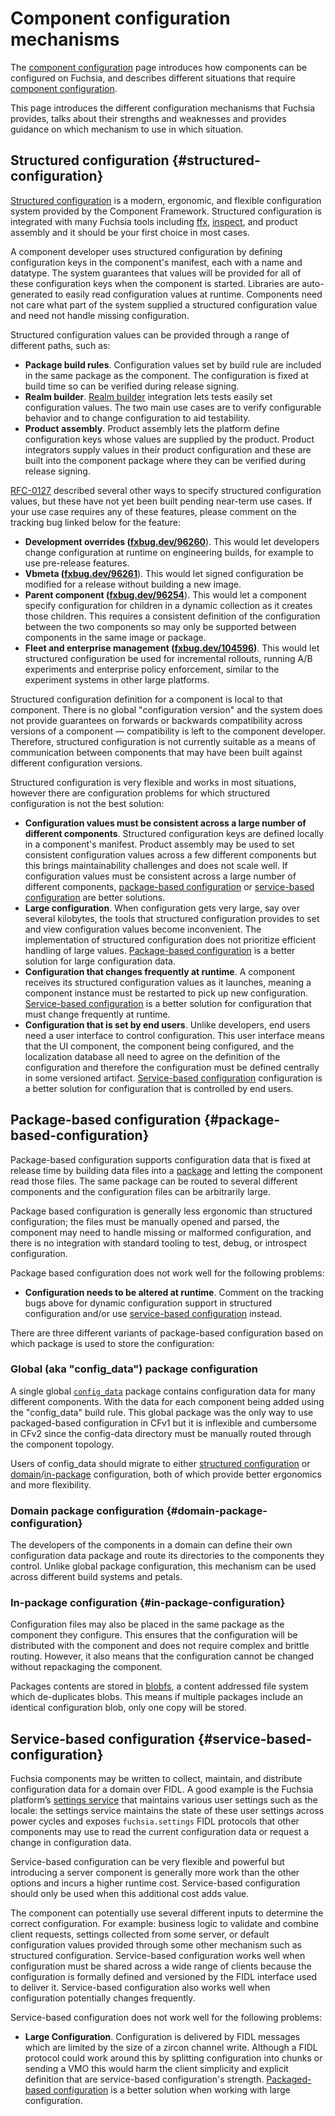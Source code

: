 # Component configuration mechanisms

The [component configuration](/docs/concepts/components/configuration.md) page
introduces how components can be configured on Fuchsia, and describes different
situations that require
[component configuration][glossary.component_configuration].

This page introduces the different configuration mechanisms that Fuchsia
provides, talks about their strengths and weaknesses and provides guidance on
which mechanism to use in which situation.

## Structured configuration {#structured-configuration}

[Structured configuration][structured_config] is a modern, ergonomic, and
flexible configuration system provided by the Component Framework. Structured
configuration is integrated with many Fuchsia tools including [ffx][ffx],
[inspect][inspect], and product assembly and it should be your first choice in
most cases.

A component developer uses structured configuration by defining configuration
keys in the component's manifest, each with a name and datatype. The system
guarantees that values will be provided for all of these configuration keys when
the component is started. Libraries are auto-generated to easily read
configuration values at runtime. Components need not care what part of the
system supplied a structured configuration value and need not handle missing
configuration.

Structured configuration values can be provided through a range of different
paths, such as:

- **Package build rules**. Configuration values set by build rule are included
  in the same package as the component. The configuration is fixed at build time
  so can be verified during release signing.
- **Realm builder**. [Realm builder][realm_builder] integration lets tests
  easily set configuration values. The two main use cases are to verify
  configurable behavior and to change configuration to aid testability.
- **Product assembly**. Product assembly lets the platform define configuration
  keys whose values are supplied by the product. Product integrators supply
  values in their product configuration and these are built into the component
  package where they can be verified during release signing.

[RFC-0127][rfc0127] described several other ways to specify structured
configuration values, but these have not yet been built pending near-term use
cases. If your use case requires any of these features, please comment on the
tracking bug linked below for the feature:

- **Development overrides ([fxbug.dev/96260][bug.96260]**). This would let
  developers change configuration at runtime on engineering builds, for example
  to use pre-release features.
- **Vbmeta ([fxbug.dev/96261][bug.96261]**). This would let signed configuration
  be modified for a release without building a new image.
- **Parent component ([fxbug.dev/96254][bug.96254]**). This would let a
  component specify configuration for children in a dynamic collection as it
  creates those children. This requires a consistent definition of the
  configuration between the two components so may only be supported between
  components in the same image or package.
- **Fleet and enterprise management ([fxbug.dev/104596][bug.104596])**. This
  would let structured configuration be used for incremental rollouts, running
  A/B experiments and enterprise policy enforcement, similar to the experiment
  systems in other large platforms.

Structured configuration definition for a component is local to that component.
There is no global "configuration version" and the system does not provide
guarantees on forwards or backwards compatibility across versions of a
component — compatibility is left to the component developer. Therefore,
structured configuration is not currently suitable as a means of communication
between components that may have been built against different configuration
versions.

Structured configuration is very flexible and works in most situations, however
there are configuration problems for which structured configuration is not the
best solution:

- **Configuration values must be consistent across a large number of different components**.
  Structured configuration keys are defined locally in a component's manifest.
  Product assembly may be used to set consistent configuration values across a
  few different components but this brings maintainability challenges and does
  not scale well. If configuration values must be consistent across a large
  number of different components,
  [package-based configuration](#package-based-configuration) or
  [service-based configuration](#service-based-configuration) are better
  solutions.
- **Large configuration**. When configuration gets very large, say over several
  kilobytes, the tools that structured configuration provides to set and view
  configuration values become inconvenient. The implementation of structured
  configuration does not prioritize efficient handling of large values.
  [Package-based configuration](#package-based-configuration) is a better
  solution for large configuration data.
- **Configuration that changes frequently at runtime**. A component receives its
  structured configuration values as it launches, meaning a component instance
  must be restarted to pick up new configuration.
  [Service-based configuration](#service-based-configuration) is a better
  solution for configuration that must change frequently at runtime.
- **Configuration that is set by end users**. Unlike developers, end users need
  a user interface to control configuration. This user interface means that the
  UI component, the component being configured, and the localization database
  all need to agree on the definition of the configuration and therefore the
  configuration must be defined centrally in some versioned artifact.
  [Service-based configuration](#service-based-configuration) configuration is a
  better solution for configuration that is controlled by end users.

## Package-based configuration {#package-based-configuration}

Package-based configuration supports configuration data that is fixed at release
time by building data files into a [package][glossary.package] and letting the
component read those files. The same package can be routed to several different
components and the configuration files can be arbitrarily large.

Package based configuration is generally less ergonomic than structured
configuration; the files must be manually opened and parsed, the component may
need to handle missing or malformed configuration, and there is no integration
with standard tooling to test, debug, or introspect configuration.

Package based configuration does not work well for the following problems:

- **Configuration needs to be altered at runtime**. Comment on the tracking bugs
  above for dynamic configuration support in structured configuration and/or use
  [service-based configuration](#service-based-configuration) instead.

There are three different variants of package-based configuration based on which
package is used to store the configuration:

### Global (aka "config_data") package configuration

A single global [`config_data`][config_data] package contains configuration data
for many different components. With the data for each component being added
using the "config_data" build rule. This global package was the only way to use
packaged-based configuration in CFv1 but it is inflexible and cumbersome in CFv2
since the config-data directory must be manually routed through the component
topology.

Users of config_data should migrate to either
[structured configuration](#structured-configuration) or
[domain](#domain-package-configuration)/[in-package](#in-package-configuration)
configuration, both of which provide better ergonomics and more flexibility.

### Domain package configuration {#domain-package-configuration}

The developers of the components in a domain can define their own configuration
data package and route its directories to the components they control. Unlike
global package configuration, this mechanism can be used across different build
systems and petals.

### In-package configuration {#in-package-configuration}

Configuration files may also be placed in the same package as the component they
configure. This ensures that the configuration will be distributed with the
component and does not require complex and brittle routing. However, it also
means that the configuration cannot be changed without repackaging the
component.

Packages contents are stored in [blobfs][blobfs], a content addressed file
system which de-duplicates blobs. This means if multiple packages include an
identical configuration blob, only one copy will be stored.

## Service-based configuration {#service-based-configuration}

Fuchsia components may be written to collect, maintain, and distribute
configuration data for a domain over FIDL. A good example is the Fuchsia
platform’s [settings service][settings_service] that maintains various user
settings such as the locale: the settings service maintains the state of these
user settings across power cycles and exposes `fuchsia.settings` FIDL protocols
that other components may use to read the current configuration data or request
a change in configuration data.

Service-based configuration can be very flexible and powerful but introducing a
server component is generally more work than the other options and incurs a
higher runtime cost. Service-based configuration should only be used when this
additional cost adds value.

The component can potentially use several different inputs to determine the
correct configuration. For example: business logic to validate and combine
client requests, settings collected from some server, or default configuration
values provided through some other mechanism such as structured configuration.
Service-based configuration works well when configuration must be shared across
a wide range of clients because the configuration is formally defined and
versioned by the FIDL interface used to deliver it. Service-based configuration
also works well when configuration potentially changes frequently.

Service-based configuration does not work well for the following problems:

- **Large Configuration**. Configuration is delivered by FIDL messages which are
  limited by the size of a zircon channel write. Although a FIDL protocol could
  work around this by splitting configuration into chunks or sending a VMO this
  would harm the client simplicity and explicit definition that are
  service-based configuration's strength.
  [Packaged-based configuration](#package-based-configuration) is a better
  solution when working with large configuration.


[glossary.component_configuration]: /docs/glossary/README.md#component-configuration
[glossary.package]: /docs/glossary/README.md#package

[bug.96260]: https://bugs.fuchsia.dev/p/fuchsia/issues/detail?id=96260
[bug.96261]: https://bugs.fuchsia.dev/p/fuchsia/issues/detail?id=96261
[bug.96254]: https://bugs.fuchsia.dev/p/fuchsia/issues/detail?id=96254
[bug.104596]: https://bugs.fuchsia.dev/p/fuchsia/issues/detail?id=104596

[rfc0127]: /docs/contribute/governance/rfcs/0127_structured_configuration.md

[blobfs]: /docs/concepts/filesystems/blobfs.md
[config_data]: /docs/development/components/data.md#product-specific_configuration_with_config_data
[ffx]: https://fuchsia.dev/reference/tools/sdk/ffx
[inspect]: /docs/development/diagnostics/inspect/README.md
[realm_builder]: /docs/development/testing/components/realm_builder.md
[settings_service]: https://cs.opensource.google/fuchsia/fuchsia/+/main:src/settings/service/
[structured_config]: structured_config.md

